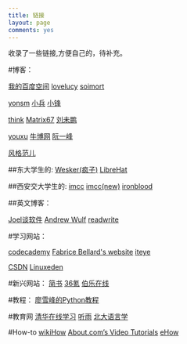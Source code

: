```yaml
---
title: 链接
layout: page
comments: yes
---
```


收录了一些链接,方便自己的，待补充。

#博客：

[我的百度空间](http://hi.baidu.com/xulihanghai)  [ lovelucy](http://www.lovelucy.info)   [ soimort](http://www.soimort.org)

[ yonsm](http://yonsm.net)  [ 小兵](http://www.xnbing.com/)  [ 小锋](http://www.likespc.cn)

[ think](http://batsov.com) [ Matrix67](http://www.matrix67.com) [ 刘未鹏](http://mindhacks.cn/)

[ youxu](http://blog.youxu.info/) [ 牛博网](http://www.niubowang.com/) [ 阮一峰](http://www.ruanyifeng.com/)

[风格范儿](http://www.stylefanr.org/)

##东大学生的:
[ Wesker(疯子)](http://sherlockwesker.postach.io/) [ LibreHat](https://www.librehat.com/)

##西安交大学生的:
[ imcc](http://imcc.blogbus.com/) [imcc(new)](http://www.chenlq.net/) [ ironblood](http://ironblood.net/)

##英文博客：

[Joel谈软件](http://www.joelonsoftware.com/) [ Andrew Wulf](http://thecodist.com/) [ readwrite](http://readwrite.com/)

#学习网站：

[codecademy](http://www.codecademy.com)  [ Fabrice Bellard's website](http://bellard.org/)  [ iteye](http://www.iteye.com/)

[CSDN](http://blog.csdn.net/)  [ Linuxeden](http://www.linuxeden.com/)

#新兴网站：
[简书](http://jianshu.io/)  [ 36氪](http://www.36kr.com/) [ 伯乐在线](http://www.jobbole.com/)

#教程：
[廖雪峰的Python教程](http://www.liaoxuefeng.com/wiki/001374738125095c955c1e6d8bb493182103fac9270762a000)

#教育网
[清华在线学习](http://learn.tsinghua.edu.cn)  [ 听雨](http://www.jnrain.com/) [ 北大语言学](http://ccl.pku.edu.cn/doubtfire/)

#How-to
[wikiHow](http://www.wikihow.com/) [ About.com’s Video Tutorials](http://video.about.com/) [ eHow](http://www.ehow.com/)